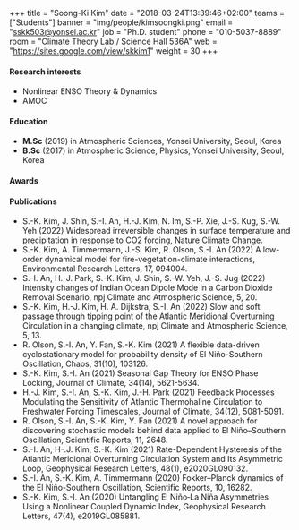 ﻿+++
title = "Soong-Ki Kim"
date = "2018-03-24T13:39:46+02:00"
teams = ["Students"]
banner = "img/people/kimsoongki.png"
email = "sskk503@yonsei.ac.kr"
job = "Ph.D. student"
phone = "010-5037-8889"
room = "Climate Theory Lab / Science Hall 536A"
web = "https://sites.google.com/view/skkim1"
weight = 30
+++

#### Research interests
+ Nonlinear ENSO Theory & Dynamics
+ AMOC

#### Education
 + **M.Sc** (2019) in Atmospheric Sciences, Yonsei University, Seoul, Korea
 + **B.Sc** (2017) in Atmospheric Science, Physics, Yonsei University, Seoul, Korea

#### Awards


#### Publications
+ S.-K. Kim, J. Shin, S.-I. An, H.-J. Kim, N. Im, S.-P. Xie, J.-S. Kug, S.-W. Yeh (2022) Widespread irreversible changes in surface temperature and precipitation in response to CO2 forcing, Nature Climate Change.
+ S.-K. Kim, A. Timmermann, J.-S. Kim, R. Olson, S.-I. An (2022) A low-order dynamical model for fire-vegetation-climate interactions, Environmental Research Letters, 17, 094004. 
+ S.-I. An, H.-J. Park, S.-K. Kim, J. Shin, S.-W. Yeh, J.-S. Jug (2022) Intensity changes of Indian Ocean Dipole Mode in a Carbon Dioxide Removal Scenario, npj Climate and Atmospheric Science, 5, 20. 
+ S.-K. Kim, H.-J. Kim, H. A. Dijkstra, S.-I. An (2022) Slow and soft passage through tipping point of the Atlantic Meridional Overturning Circulation in a changing climate, npj Climate and Atmospheric Science, 5, 13. 
+ R. Olson, S.-I. An, Y. Fan, S.-K. Kim (2021) A flexible data-driven cyclostationary model for probability density of El Niño-Southern Oscillation, Chaos, 31(10), 103126. 
+ S.-K. Kim, S.-I. An (2021) Seasonal Gap Theory for ENSO Phase Locking, Journal of Climate, 34(14), 5621-5634. 
+ H.-J. Kim, S.-I. An, S.-K. Kim, J.-H. Park (2021) Feedback Processes Modulating the Sensitivity of Atlantic Thermohaline Circulation to Freshwater Forcing Timescales, Journal of Climate, 34(12), 5081-5091. 
+ R. Olson, S.-I. An, S.-K. Kim, Y. Fan (2021) A novel approach for discovering stochastic models behind data applied to El Niño–Southern Oscillation, Scientific Reports, 11, 2648. 
+ S.-I. An, H-.J. Kim, S.-K. Kim (2021) Rate-Dependent Hysteresis of the Atlantic Meridional Overturning Circulation System and Its Asymmetric Loop, Geophysical Research Letters, 48(1), e2020GL090132. 
+ S.-I. An, S.-K. Kim, A. Timmermann (2020) Fokker–Planck dynamics of the El Niño-Southern Oscillation, Scientific Reports, 10, 16282. 
+ S.-K. Kim, S.-I. An (2020) Untangling El Niño‐La Niña Asymmetries Using a Nonlinear Coupled Dynamic Index, Geophysical Research Letters, 47(4), e2019GL085881.
